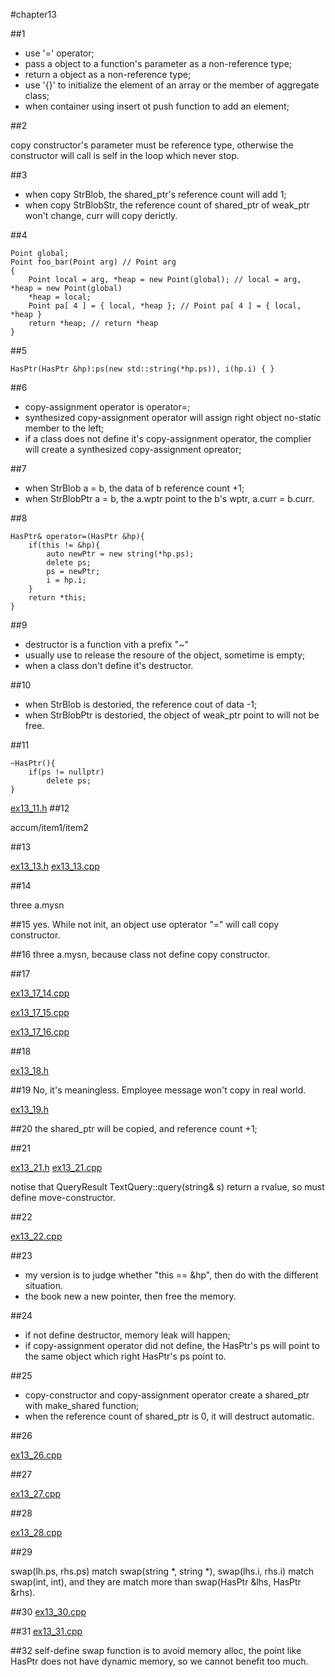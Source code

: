 #chapter13

##1
* use '=' operator;
* pass a object to a function's parameter as a non-reference type;
* return a object as a non-reference type;
* use '{}' to initialize the element of an array or the member of aggregate class;
* when container using insert ot push function to add an element;

##2

copy constructor's parameter must be reference type, otherwise the constructor will call is self in the loop which never stop.

##3

* when copy StrBlob, the shared_ptr's reference count will add 1;
* when copy StrBlobStr, the reference count of shared_ptr of weak_ptr won't change,  curr will copy derictly.

##4
~~~
Point global;
Point foo_bar(Point arg) // Point arg
{
    Point local = arg, *heap = new Point(global); // local = arg, *heap = new Point(global)
    *heap = local;
    Point pa[ 4 ] = { local, *heap }; // Point pa[ 4 ] = { local, *heap }
    return *heap; // return *heap
}
~~~

##5
~~~
HasPtr(HasPtr &hp):ps(new std::string(*hp.ps)), i(hp.i) { }
~~~

##6
* copy-assignment operator is operator=;
* synthesized copy-assignment operator will assign right object no-static member to the left;
* if a class does not define it's copy-assignment operator, the complier will create a synthesized copy-assignment opreator;

##7
* when StrBlob a = b, the data of b reference count +1;
* when StrBlobPtr a = b, the a.wptr point to the b's wptr, a.curr = b.curr.

##8
~~~
HasPtr& operator=(HasPtr &hp){
    if(this != &hp){
        auto newPtr = new string(*hp.ps);
        delete ps;
        ps = newPtr;
        i = hp.i;
    }
    return *this;
} 
~~~

##9

* destructor is a function vith a prefix "~"
* usually use to release the resoure of the object, sometime is empty;
* when a class don't define it's destructor.

##10

* when StrBlob is destoried, the reference cout of data -1;
* when StrBlobPtr is destoried, the object of weak_ptr point to will not be free.

##11

~~~
~HasPtr(){
    if(ps != nullptr)
        delete ps;
}
~~~
[ex13_11.h](https://github.com/suisuihan/cpp-primer/blob/master/chapter13/ex13_11.h)
##12

accum/item1/item2

##13

[ex13_13.h](https://github.com/suisuihan/cpp-primer/blob/master/chapter13/ex13_13.h)
[ex13_13.cpp](https://github.com/suisuihan/cpp-primer/blob/master/chapter13/ex13_13.cpp)

##14

three a.mysn


##15
yes. While not init, an object  use opterator "=" will call  copy constructor.

##16
three a.mysn, because class not define copy constructor.

##17

[ex13_17_14.cpp](https://github.com/suisuihan/cpp-primer/blob/master/chapter13/ex13_17_14.cpp)

[ex13_17_15.cpp](https://github.com/suisuihan/cpp-primer/blob/master/chapter13/ex13_17_15.cpp)

[ex13_17_16.cpp](https://github.com/suisuihan/cpp-primer/blob/master/chapter13/ex13_17_16.cpp)

##18

[ex13_18.h](https://github.com/suisuihan/cpp-primer/blob/master/chapter13/ex13_18.h)

##19
No, it's meaningless. Employee message won't copy in real world.

[ex13_19.h](https://github.com/suisuihan/cpp-primer/blob/master/chapter13/ex13_19.h)

##20
the shared_ptr will be copied, and reference count +1;

##21

[ex13_21.h](https://github.com/suisuihan/cpp-primer/blob/master/chapter13/ex13_21.h)
[ex13_21.cpp](https://github.com/suisuihan/cpp-primer/blob/master/chapter13/ex13_21.cpp)

notise that QueryResult TextQuery::query(string& s) return a rvalue, so must define move-constructor.


##22


[ex13_22.cpp](https://github.com/suisuihan/cpp-primer/blob/master/chapter13/ex13_22.cpp)

##23

* my version is to judge whether "this == &hp", then do with the different situation.
* the book new a new pointer, then free the memory.


##24

* if not define destructor, memory leak will happen;
* if copy-assignment operator did not define, the HasPtr's ps will point to the same object which right HasPtr's ps point to.

##25

* copy-constructor and copy-assignment operator create a shared_ptr with make_shared function;
* when the reference count of shared_ptr is 0, it will destruct automatic.

##26

[ex13_26.cpp](https://github.com/suisuihan/cpp-primer/blob/master/chapter13/ex13_26.cpp)


##27

[ex13_27.cpp](https://github.com/suisuihan/cpp-primer/blob/master/chapter13/ex13_27.cpp)

##28

[ex13_28.cpp](https://github.com/suisuihan/cpp-primer/blob/master/chapter13/ex13_28.cpp)

##29

swap(lh.ps, rhs.ps) match swap(string *, string *), swap(lhs.i, rhs.i) match swap(int, int), and they are match more than swap(HasPtr &lhs, HasPtr &rhs).

##30
[ex13_30.cpp](https://github.com/suisuihan/cpp-primer/blob/master/chapter13/ex13_30.cpp)

##31
[ex13_31.cpp](https://github.com/suisuihan/cpp-primer/blob/master/chapter13/ex13_31.cpp)

##32
self-define swap function is to avoid memory alloc, the point like HasPtr does not have dynamic memory, so we cannot benefit too much.








































